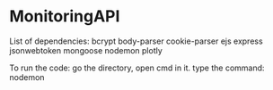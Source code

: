 # MonitoringAPI
List of dependencies:
bcrypt
body-parser
cookie-parser
ejs
express
jsonwebtoken
mongoose
nodemon
plotly


To run the code:
go the directory, open cmd in it.
type the command: nodemon
